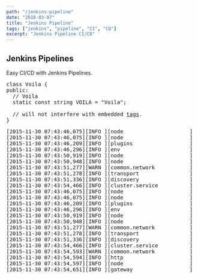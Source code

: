 ```yaml
---
path: "/jenkins-pipeline"
date: "2018-03-07"
title: "Jenkins Pipeline"
tags: ["jenkins", "pipeline", "CI", "CD"]
excerpt: "Jenkins Pipeline CI/CD"
---
```


## Jenkins Pipelines

Easy CI/CD with Jenkins Pipelines.

<pre class="prettyprint">class Voila {
public:
  // Voila
  static const string VOILA = "Voila";

  // will not interfere with embedded <a href="#voila2">tags</a>.
}</pre>

<pre class="prettyprint">[2015-11-30 07:43:46,075][INFO ][node                     ] [Water Wizard] version[2.1.0], pid[1], build[72cd1f1/2015-11-18T22:40:03Z]
[2015-11-30 07:43:46,075][INFO ][node                     ] [Water Wizard] initializing ...
[2015-11-30 07:43:46,209][INFO ][plugins                  ] [Water Wizard] loaded [], sites []
[2015-11-30 07:43:46,296][INFO ][env                      ] [Water Wizard] using [1] data paths, mounts [[/usr/share/elasticsearch/data (/dev/disk/by-uuid/307721ef-5d43-483d-916c-8d84ea413439)]], net usable_space [16.7gb], net total_space [39.3gb], spins? [possibly], types [ext4]
[2015-11-30 07:43:50,919][INFO ][node                     ] [Water Wizard] initialized
[2015-11-30 07:43:50,948][INFO ][node                     ] [Water Wizard] starting ...
[2015-11-30 07:43:51,277][WARN ][common.network           ] [Water Wizard] publish address: {0.0.0.0} is a wildcard address, falling back to first non-loopback: {172.17.0.23}
[2015-11-30 07:43:51,278][INFO ][transport                ] [Water Wizard] publish_address {172.17.0.23:9300}, bound_addresses {[::]:9300}
[2015-11-30 07:43:51,336][INFO ][discovery                ] [Water Wizard] elasticsearch/IfHSxUEDRb-h4vxP3g_FVA
[2015-11-30 07:43:54,466][INFO ][cluster.service          ] [Water Wizard] new_master {Water Wizard}{IfHSxUEDRb-h4vxP3g_FVA}{172.17.0.23}{172.17.0.23:9300}, reason: zen-disco-join(elected_as_master, [0] joins received)
[2015-11-30 07:43:46,075][INFO ][node                     ] [Water Wizard] version[2.1.0], pid[1], build[72cd1f1/2015-11-18T22:40:03Z]
[2015-11-30 07:43:46,075][INFO ][node                     ] [Water Wizard] initializing ...
[2015-11-30 07:43:46,209][INFO ][plugins                  ] [Water Wizard] loaded [], sites []
[2015-11-30 07:43:46,296][INFO ][env                      ] [Water Wizard] using [1] data paths, mounts [[/usr/share/elasticsearch/data (/dev/disk/by-uuid/307721ef-5d43-483d-916c-8d84ea413439)]], net usable_space [16.7gb], net total_space [39.3gb], spins? [possibly], types [ext4]
[2015-11-30 07:43:50,919][INFO ][node                     ] [Water Wizard] initialized
[2015-11-30 07:43:50,948][INFO ][node                     ] [Water Wizard] starting ...
[2015-11-30 07:43:51,277][WARN ][common.network           ] [Water Wizard] publish address: {0.0.0.0} is a wildcard address, falling back to first non-loopback: {172.17.0.23}
[2015-11-30 07:43:51,278][INFO ][transport                ] [Water Wizard] publish_address {172.17.0.23:9300}, bound_addresses {[::]:9300}
[2015-11-30 07:43:51,336][INFO ][discovery                ] [Water Wizard] elasticsearch/IfHSxUEDRb-h4vxP3g_FVA
[2015-11-30 07:43:54,466][INFO ][cluster.service          ] [Water Wizard] new_master {Water Wizard}{IfHSxUEDRb-h4vxP3g_FVA}{172.17.0.23}{172.17.0.23:9300}, reason: zen-disco-join(elected_as_master, [0] joins received)
[2015-11-30 07:43:54,593][WARN ][common.network           ] [Water Wizard] publish address: {0.0.0.0} is a wildcard address, falling back to first non-loopback: {172.17.0.23}
[2015-11-30 07:43:54,594][INFO ][http                     ] [Water Wizard] publish_address {172.17.0.23:9200}, bound_addresses {[::]:9200}
[2015-11-30 07:43:54,597][INFO ][node                     ] [Water Wizard] started
[2015-11-30 07:43:54,651][INFO ][gateway                  ] [Water Wizard] recovered [0] indices into cluster_state
</pre>

